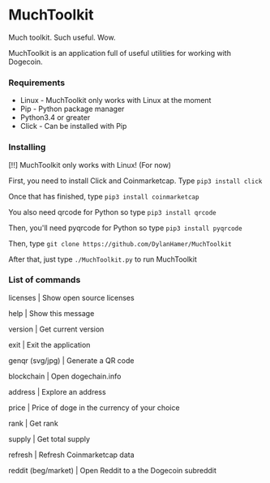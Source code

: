 # MuchToolkit
Much toolkit. Such useful. Wow.

MuchToolkit is an application full of useful utilities for working with Dogecoin.

### Requirements
- Linux - MuchToolkit only works with Linux at the moment
- Pip - Python package manager
- Python3.4 or greater
- Click - Can be installed with Pip

### Installing
[!!] MuchToolkit only works with Linux! (For now)

First, you need to install Click and Coinmarketcap.
Type `pip3 install click`

Once that has finished, type `pip3 install coinmarketcap`

You also need qrcode for Python so type `pip3 install qrcode`

Then, you'll need pyqrcode for Python so type `pip3 install pyqrcode`

Then, type `git clone https://github.com/DylanHamer/MuchToolkit`

After that, just type `./MuchToolkit.py` to run MuchToolkit

### List of commands
licenses            | Show open source licenses

help                | Show this message

version             | Get current version

exit                | Exit the application

genqr (svg/jpg)     | Generate a QR code

blockchain          | Open dogechain.info

address             | Explore an address

price               | Price of doge in the currency of your choice

rank                | Get rank
 
supply              | Get total supply

refresh             | Refresh Coinmarketcap data

reddit (beg/market) | Open Reddit to a the Dogecoin subreddit

